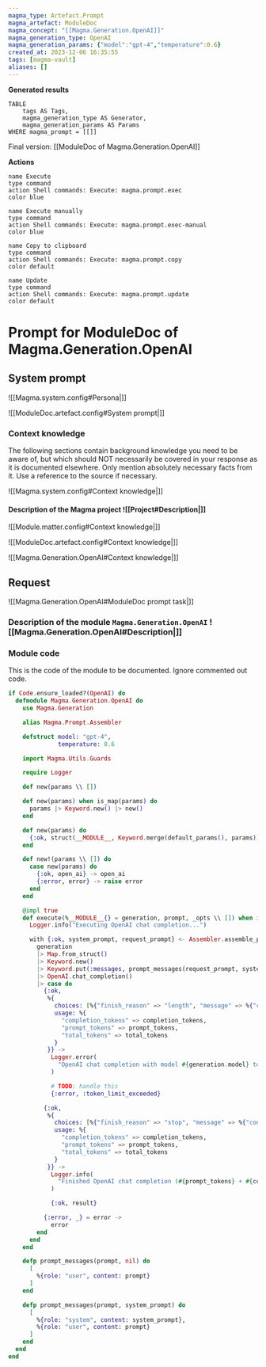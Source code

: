 ```yaml
---
magma_type: Artefact.Prompt
magma_artefact: ModuleDoc
magma_concept: "[[Magma.Generation.OpenAI]]"
magma_generation_type: OpenAI
magma_generation_params: {"model":"gpt-4","temperature":0.6}
created_at: 2023-12-06 16:35:55
tags: [magma-vault]
aliases: []
---
```


**Generated results**

```dataview
TABLE
	tags AS Tags,
	magma_generation_type AS Generator,
	magma_generation_params AS Params
WHERE magma_prompt = [[]]
```

Final version: [[ModuleDoc of Magma.Generation.OpenAI]]

**Actions**

```button
name Execute
type command
action Shell commands: Execute: magma.prompt.exec
color blue
```
```button
name Execute manually
type command
action Shell commands: Execute: magma.prompt.exec-manual
color blue
```
```button
name Copy to clipboard
type command
action Shell commands: Execute: magma.prompt.copy
color default
```
```button
name Update
type command
action Shell commands: Execute: magma.prompt.update
color default
```

# Prompt for ModuleDoc of Magma.Generation.OpenAI

## System prompt

![[Magma.system.config#Persona|]]

![[ModuleDoc.artefact.config#System prompt|]]

### Context knowledge

The following sections contain background knowledge you need to be aware of, but which should NOT necessarily be covered in your response as it is documented elsewhere. Only mention absolutely necessary facts from it. Use a reference to the source if necessary.

![[Magma.system.config#Context knowledge|]]

#### Description of the Magma project ![[Project#Description|]]

![[Module.matter.config#Context knowledge|]]

![[ModuleDoc.artefact.config#Context knowledge|]]

![[Magma.Generation.OpenAI#Context knowledge|]]


## Request

![[Magma.Generation.OpenAI#ModuleDoc prompt task|]]

### Description of the module `Magma.Generation.OpenAI` ![[Magma.Generation.OpenAI#Description|]]

### Module code

This is the code of the module to be documented. Ignore commented out code.

```elixir
if Code.ensure_loaded?(OpenAI) do
  defmodule Magma.Generation.OpenAI do
    use Magma.Generation

    alias Magma.Prompt.Assembler

    defstruct model: "gpt-4",
              temperature: 0.6

    import Magma.Utils.Guards

    require Logger

    def new(params \\ [])

    def new(params) when is_map(params) do
      params |> Keyword.new() |> new()
    end

    def new(params) do
      {:ok, struct(__MODULE__, Keyword.merge(default_params(), params))}
    end

    def new!(params \\ []) do
      case new(params) do
        {:ok, open_ai} -> open_ai
        {:error, error} -> raise error
      end
    end

    @impl true
    def execute(%__MODULE__{} = generation, prompt, _opts \\ []) when is_prompt(prompt) do
      Logger.info("Executing OpenAI chat completion...")

      with {:ok, system_prompt, request_prompt} <- Assembler.assemble_parts(prompt) do
        generation
        |> Map.from_struct()
        |> Keyword.new()
        |> Keyword.put(:messages, prompt_messages(request_prompt, system_prompt))
        |> OpenAI.chat_completion()
        |> case do
          {:ok,
           %{
             choices: [%{"finish_reason" => "length", "message" => %{"content" => _result}}],
             usage: %{
               "completion_tokens" => completion_tokens,
               "prompt_tokens" => prompt_tokens,
               "total_tokens" => total_tokens
             }
           }} ->
            Logger.error(
              "OpenAI chat completion with model #{generation.model} token limit exceeded: #{prompt_tokens} + #{completion_tokens} = #{total_tokens} tokens"
            )

            # TODO: handle this
            {:error, :token_limit_exceeded}

          {:ok,
           %{
             choices: [%{"finish_reason" => "stop", "message" => %{"content" => result}}],
             usage: %{
               "completion_tokens" => completion_tokens,
               "prompt_tokens" => prompt_tokens,
               "total_tokens" => total_tokens
             }
           }} ->
            Logger.info(
              "Finished OpenAI chat completion (#{prompt_tokens} + #{completion_tokens} = #{total_tokens} tokens)"
            )

            {:ok, result}

          {:error, _} = error ->
            error
        end
      end
    end

    defp prompt_messages(prompt, nil) do
      [
        %{role: "user", content: prompt}
      ]
    end

    defp prompt_messages(prompt, system_prompt) do
      [
        %{role: "system", content: system_prompt},
        %{role: "user", content: prompt}
      ]
    end
  end
end

```
